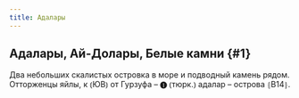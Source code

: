 ```yaml
---
title: Адалары
---
```

## Адалары, Ай-Долары, Белые камни {#1}

Два небольших скалистых островка в море и подводный камень рядом. Отторженцы яйлы, к ⦅ЮВ⦆ от Гурзуфа – ❶ ⦅тюрк.⦆ адалар – острова ⦃В14⦄.
